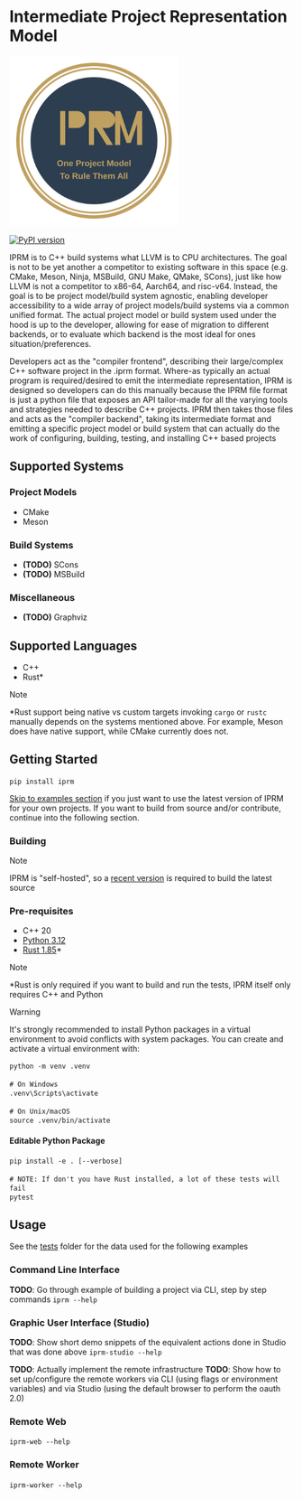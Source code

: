 # Intermediate Project Representation Model

<img src="./src/iprm/studio/res/logos/iprm_splash.svg" width="300" height="300" alt="IPRM Logo">

[![PyPI version](https://img.shields.io/pypi/v/iprm.svg)](https://pypi.org/project/iprm/)

IPRM is to C++ build systems what LLVM is to CPU architectures.
The goal is not to be yet another a competitor to existing software in this space (e.g. CMake, Meson, Ninja, MSBuild,
GNU Make, QMake, SCons), just like
how LLVM is not a competitor to x86-64, Aarch64, and risc-v64. Instead, the goal is to be project
model/build system agnostic, enabling developer accessibility to a wide array of project
models/build systems via a common unified format. The actual project model or build
system used under the hood is up to the developer, allowing for ease of migration to
different backends, or to evaluate which backend is the most ideal for ones situation/preferences.

Developers act as the "compiler frontend", describing their large/complex C++ software project
in the .iprm format. Where-as typically an actual program is required/desired to emit the
intermediate representation, IPRM is designed so developers can do this manually because the
IPRM file format is just a python file that exposes an API tailor-made for all the varying tools
and strategies needed to describe C++ projects. IPRM then takes those files and acts as
the "compiler backend", taking its intermediate format and emitting a specific project model or
build system that can actually do the work of configuring, building, testing, and installing
C++ based projects

## Supported Systems

### Project Models

- CMake
- Meson

### Build Systems

- **(TODO)** SCons
- **(TODO)** MSBuild

### Miscellaneous 

- **(TODO)** Graphviz

## Supported Languages
- C++
- Rust*

> [!NOTE]
> *Rust support being native vs custom targets invoking `cargo` or `rustc` manually depends on the systems mentioned 
> above. For example, Meson does have native support, while CMake currently does not.

## Getting Started

```
pip install iprm
```

[Skip to examples section](#usage) if you just want to use the latest version of IPRM for your own projects. If you want to build from source and/or contribute, continue into the following section.  


### Building

> [!NOTE]
> IPRM is "self-hosted", so a [recent version](https://pypi.org/project/iprm/) is required to build the latest source

### Pre-requisites

- C++ 20
- [Python 3.12](https://www.python.org/downloads/)
- [Rust 1.85](https://rustup.rs/)*

> [!NOTE]
> *Rust is only required if you want to build and run the tests, IPRM itself only requires C++ and Python

> [!WARNING]
> It's strongly recommended to install Python packages in a virtual environment to avoid conflicts with system
packages. You can create and activate a virtual environment with:
> ```
> python -m venv .venv
> 
> # On Windows
> .venv\Scripts\activate
> 
> # On Unix/macOS
> source .venv/bin/activate
> ```

#### Editable Python Package
```
pip install -e . [--verbose]

# NOTE: If don't you have Rust installed, a lot of these tests will fail
pytest
```


## Usage
See the [tests](tests/) folder for the data used for the following examples
### Command Line Interface
**TODO**: Go through example of building a project via CLI, step by step commands
`iprm --help`

### Graphic User Interface (Studio)
**TODO**: Show short demo snippets of the equivalent actions done in Studio that was done above
`iprm-studio --help`


**TODO**: Actually implement the remote infrastructure
**TODO**: Show how to set up/configure the remote workers via CLI 
(using flags or environment variables) and via Studio (using the default 
browser to perform the oauth 2.0)
### Remote Web
`iprm-web --help`

### Remote Worker
`iprm-worker --help`
